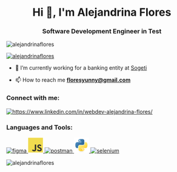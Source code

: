 <h1 align="center">Hi 👋, I'm Alejandrina Flores</h1>
<h3 align="center">Software Development Engineer in Test</h3>

<p align="left"> <img src="https://komarev.com/ghpvc/?username=alejandrinaflores&label=Profile%20views&color=0e75b6&style=flat" alt="alejandrinaflores" /> </p>

<p align="left"> <a href="https://github.com/ryo-ma/github-profile-trophy"><img src="https://github-profile-trophy.vercel.app/?username=alejandrinaflores" alt="alejandrinaflores" /></a> </p>

- 🔭 I’m currently working for a banking entity at [Sogeti](https://www.sogeti.es/)

- 📫 How to reach me **floresyunny@gmail.com**

<h3 align="left">Connect with me:</h3>
<p align="left">
<a href="https://linkedin.com/in/webdev-alejandrina-flores" target="blank"><img align="center" src="https://raw.githubusercontent.com/rahuldkjain/github-profile-readme-generator/master/src/images/icons/Social/linked-in-alt.svg" alt="https://www.linkedin.com/in/webdev-alejandrina-flores/" height="30" width="40" /></a>
</p>

<h3 align="left">Languages and Tools:</h3>
<p align="left"> <a href="https://www.figma.com/" target="_blank" rel="noreferrer"> <img src="https://www.vectorlogo.zone/logos/figma/figma-icon.svg" alt="figma" width="40" height="40"/> </a> <a href="https://developer.mozilla.org/en-US/docs/Web/JavaScript" target="_blank" rel="noreferrer"> <img src="https://raw.githubusercontent.com/devicons/devicon/master/icons/javascript/javascript-original.svg" alt="javascript" width="40" height="40"/> </a> <a href="https://postman.com" target="_blank" rel="noreferrer"> <img src="https://www.vectorlogo.zone/logos/getpostman/getpostman-icon.svg" alt="postman" width="40" height="40"/> </a> <a href="https://www.python.org" target="_blank" rel="noreferrer"> <img src="https://raw.githubusercontent.com/devicons/devicon/master/icons/python/python-original.svg" alt="python" width="40" height="40"/> </a> <a href="https://www.selenium.dev" target="_blank" rel="noreferrer"> <img src="https://raw.githubusercontent.com/detain/svg-logos/780f25886640cef088af994181646db2f6b1a3f8/svg/selenium-logo.svg" alt="selenium" width="40" height="40"/> </a> </p>

<p><img align="center" src="https://github-readme-stats.vercel.app/api/top-langs?username=alejandrinaflores&show_icons=true&locale=en&layout=compact" alt="alejandrinaflores" /></p>



<!---
Alejandrinaflores/Alejandrinaflores is a ✨ special ✨ repository because its `README.md` (this file) appears on your GitHub profile.
You can click the Preview link to take a look at your changes.
--->
